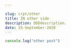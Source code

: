 ```yaml
---

slug: crpt/other
title: IN other side
description: DDDdescription.
date: 25-September-2020
---
```


```javascript
console.log("other post")
```
